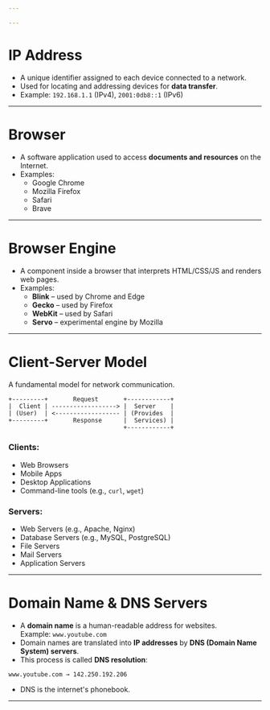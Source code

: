 ```yaml
---

---
```

#  IP Address
- A unique identifier assigned to each device connected to a network.
- Used for locating and addressing devices for **data transfer**.
- Example: `192.168.1.1` (IPv4), `2001:0db8::1` (IPv6)

---
#  Browser
- A software application used to access **documents and resources** on the Internet.
- Examples:  
  - Google Chrome  
  - Mozilla Firefox  
  - Safari  
  - Brave

---
#  Browser Engine
- A component inside a browser that interprets HTML/CSS/JS and renders web pages.
- Examples:  
  - **Blink** – used by Chrome and Edge  
  - **Gecko** – used by Firefox  
  - **WebKit** – used by Safari  
  - **Servo** – experimental engine by Mozilla

---
#  Client-Server Model
A fundamental model for network communication.
```text
+---------+       Request       +------------+
|  Client | ------------------> |  Server    |
| (User)  | <------------------ | (Provides  |
+---------+       Response      |  Services) |
                                +------------+
```

###  Clients:
- Web Browsers
- Mobile Apps
- Desktop Applications
- Command-line tools (e.g., `curl`, `wget`)
###  Servers:
- Web Servers (e.g., Apache, Nginx)
- Database Servers (e.g., MySQL, PostgreSQL)
- File Servers
- Mail Servers
- Application Servers

---
#  Domain Name & DNS Servers
- A **domain name** is a human-readable address for websites.  
    Example: `www.youtube.com`
- Domain names are translated into **IP addresses** by **DNS (Domain Name System) servers**.
- This process is called **DNS resolution**:
``` text
www.youtube.com → 142.250.192.206
```
- DNS is the internet's phonebook.

---
